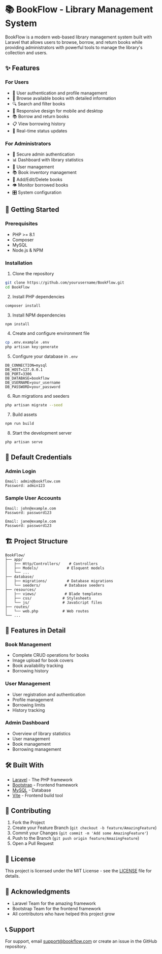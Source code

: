 # 📚 BookFlow - Library Management System

BookFlow is a modern web-based library management system built with Laravel that allows users to browse, borrow, and return books while providing administrators with powerful tools to manage the library's collection and users.

## ✨ Features

### For Users
- 👤 User authentication and profile management
- 📖 Browse available books with detailed information
- 🔍 Search and filter books
- 📱 Responsive design for mobile and desktop
- 📚 Borrow and return books
- 📋 View borrowing history
- 🔔 Real-time status updates

### For Administrators
- 🔐 Secure admin authentication
- 📊 Dashboard with library statistics
- 👥 User management
- 📚 Book inventory management
- 📝 Add/Edit/Delete books
- 👁️ Monitor borrowed books
- 🎛️ System configuration

## 🚀 Getting Started

### Prerequisites
- PHP >= 8.1
- Composer
- MySQL
- Node.js & NPM

### Installation

1. Clone the repository
```bash
git clone https://github.com/yourusername/BookFlow.git
cd BookFlow
```

2. Install PHP dependencies
```bash
composer install
```

3. Install NPM dependencies
```bash
npm install
```

4. Create and configure environment file
```bash
cp .env.example .env
php artisan key:generate
```

5. Configure your database in `.env`
```env
DB_CONNECTION=mysql
DB_HOST=127.0.0.1
DB_PORT=3306
DB_DATABASE=bookflow
DB_USERNAME=your_username
DB_PASSWORD=your_password
```

6. Run migrations and seeders
```bash
php artisan migrate --seed
```

7. Build assets
```bash
npm run build
```

8. Start the development server
```bash
php artisan serve
```

## 📝 Default Credentials

### Admin Login
```
Email: admin@bookflow.com
Password: admin123
```

### Sample User Accounts
```
Email: john@example.com
Password: password123

Email: jane@example.com
Password: password123
```

## 🏗️ Project Structure

```
BookFlow/
├── app/
│   ├── Http/Controllers/    # Controllers
│   ├── Models/             # Eloquent models
│   └── ...
├── database/
│   ├── migrations/         # Database migrations
│   └── seeders/           # Database seeders
├── resources/
│   ├── views/             # Blade templates
│   ├── css/              # Stylesheets
│   └── js/               # JavaScript files
├── routes/
│   └── web.php           # Web routes
└── ...
```

## 🔄 Features in Detail

### Book Management
- Complete CRUD operations for books
- Image upload for book covers
- Book availability tracking
- Borrowing history

### User Management
- User registration and authentication
- Profile management
- Borrowing limits
- History tracking

### Admin Dashboard
- Overview of library statistics
- User management
- Book management
- Borrowing management

## 🛠️ Built With

- [Laravel](https://laravel.com/) - The PHP framework
- [Bootstrap](https://getbootstrap.com/) - Frontend framework
- [MySQL](https://www.mysql.com/) - Database
- [Vite](https://vitejs.dev/) - Frontend build tool

## 🤝 Contributing

1. Fork the Project
2. Create your Feature Branch (`git checkout -b feature/AmazingFeature`)
3. Commit your Changes (`git commit -m 'Add some AmazingFeature'`)
4. Push to the Branch (`git push origin feature/AmazingFeature`)
5. Open a Pull Request

## 📄 License

This project is licensed under the MIT License - see the [LICENSE](LICENSE) file for details.


## 🙏 Acknowledgments

- Laravel Team for the amazing framework
- Bootstrap Team for the frontend framework
- All contributors who have helped this project grow

## 📞 Support

For support, email support@bookflow.com or create an issue in the GitHub repository.
